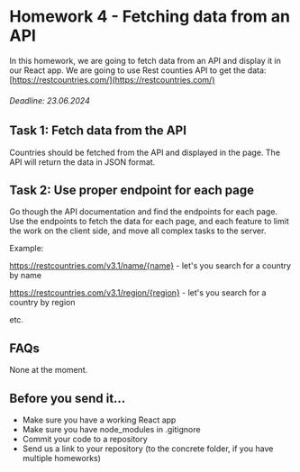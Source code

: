 # Homework 4 - Fetching data from an API

In this homework, we are going to fetch data from an API and display it in our React app. We are going to use Rest counties API to get the data: [https://restcountries.com/](https://restcountries.com/)

###### Deadline: 23.06.2024

## Task 1: Fetch data from the API

Countries should be fetched from the API and displayed in the page. The API will return the data in JSON format.

## Task 2: Use proper endpoint for each page

Go though the API documentation and find the endpoints for each page. Use the endpoints to fetch the data for each page, and each feature to limit the work on the client side, and move all complex tasks to the server.

Example:

https://restcountries.com/v3.1/name/{name} - let's you search for a country by name

https://restcountries.com/v3.1/region/{region} - let's you search for a country by region

etc.

## FAQs

None at the moment.

## Before you send it...

- Make sure you have a working React app
- Make sure you have node_modules in .gitignore
- Commit your code to a repository
- Send us a link to your repository (to the concrete folder, if you have multiple homeworks)
